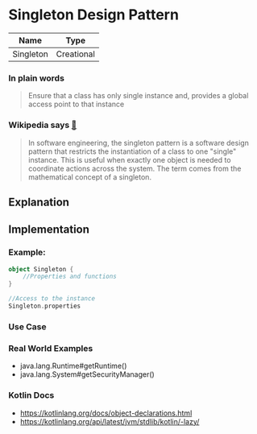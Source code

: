 # Singleton Design Pattern

|Name|Type|
|---|---|
|Singleton|Creational|

### In plain words

> Ensure that a class has only single instance and, provides a global access point to that instance

### Wikipedia says [🔗](https://en.wikipedia.org/wiki/Singleton_pattern)

> In software engineering, the singleton pattern is a software design pattern
> that restricts the instantiation of a class to one "single" instance.
> This is useful when exactly one object is needed to coordinate actions across the system.
> The term comes from the mathematical concept of a singleton.

## Explanation

## Implementation

### Example:

```kotlin
object Singleton {
    //Properties and functions
}
```

```kotlin
//Access to the instance
Singleton.properties
```

### Use Case

### Real World Examples

- java.lang.Runtime#getRuntime()
- java.lang.System#getSecurityManager()

### Kotlin Docs

- https://kotlinlang.org/docs/object-declarations.html
- https://kotlinlang.org/api/latest/jvm/stdlib/kotlin/-lazy/
